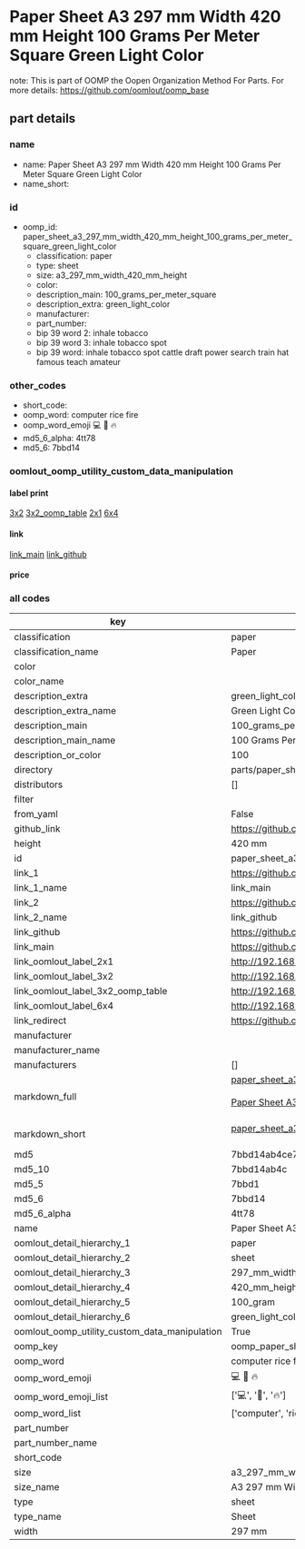 # Paper Sheet A3 297 mm Width 420 mm Height 100 Grams Per Meter Square Green Light Color  

note: This is part of OOMP the Oopen Organization Method For Parts. For more details: https://github.com/oomlout/oomp_base

##  part details
  







### name
* name: Paper Sheet A3 297 mm Width 420 mm Height 100 Grams Per Meter Square Green Light Color
* name_short: 
### id
* oomp_id: paper_sheet_a3_297_mm_width_420_mm_height_100_grams_per_meter_square_green_light_color
  * classification: paper
  * type: sheet
  * size: a3_297_mm_width_420_mm_height
  * color: 
  * description_main: 100_grams_per_meter_square
  * description_extra: green_light_color
  * manufacturer: 
  * part_number: 
  * bip 39 word 2: inhale tobacco
  * bip 39 word 3: inhale tobacco spot
  * bip 39 word: inhale tobacco spot cattle draft power search train hat famous teach amateur

### other_codes
* short_code: 
* oomp_word: computer rice fire
* oomp_word_emoji :computer: :rice: :fire:
* md5_6_alpha: 4tt78
* md5_6: 7bbd14






### oomlout_oomp_utility_custom_data_manipulation
#### label print
[3x2](http://192.168.1.245:1112/?label=oomp%204tt78)
[3x2_oomp_table](http://192.168.1.108:1112/?label=oomp%204tt78)
[2x1](http://192.168.1.242:1112/?label=oomp%204tt78)
[6x4](http://192.168.1.55:1112/?label=oomp%204tt78)    

#### link

[link_main](https://github.com/oomlout/oomlout_oomp_version_1_messy/tree/main/parts/paper_sheet_a3_297_mm_width_420_mm_height_100_grams_per_meter_square_green_light_color) [link_github](https://github.com/oomlout/oomlout_oomp_version_1_messy/tree/main/parts/paper_sheet_a3_297_mm_width_420_mm_height_100_grams_per_meter_square_green_light_color)                             

#### price







### all codes 
| key | value |  
| --- | --- |  
| classification | paper |  
| classification_name | Paper |  
| color |  |  
| color_name |  |  
| description_extra | green_light_color |  
| description_extra_name | Green Light Color |  
| description_main | 100_grams_per_meter_square |  
| description_main_name | 100 Grams Per Meter Square |  
| description_or_color | 100 |  
| directory | parts/paper_sheet_a3_297_mm_width_420_mm_height_100_grams_per_meter_square_green_light_color |  
| distributors | [] |  
| filter |  |  
| from_yaml | False |  
| github_link | https://github.com/oomlout/oomlout_oomp_part_src/tree/main/parts/paper_sheet_a3_297_mm_width_420_mm_height_100_grams_per_meter_square_green_light_color |  
| height | 420 mm |  
| id | paper_sheet_a3_297_mm_width_420_mm_height_100_grams_per_meter_square_green_light_color |  
| link_1 | https://github.com/oomlout/oomlout_oomp_version_1_messy/tree/main/parts/paper_sheet_a3_297_mm_width_420_mm_height_100_grams_per_meter_square_green_light_color |  
| link_1_name | link_main |  
| link_2 | https://github.com/oomlout/oomlout_oomp_version_1_messy/tree/main/parts/paper_sheet_a3_297_mm_width_420_mm_height_100_grams_per_meter_square_green_light_color |  
| link_2_name | link_github |  
| link_github | https://github.com/oomlout/oomlout_oomp_version_1_messy/tree/main/parts/paper_sheet_a3_297_mm_width_420_mm_height_100_grams_per_meter_square_green_light_color |  
| link_main | https://github.com/oomlout/oomlout_oomp_version_1_messy/tree/main/parts/paper_sheet_a3_297_mm_width_420_mm_height_100_grams_per_meter_square_green_light_color |  
| link_oomlout_label_2x1 | http://192.168.1.242:1112/?label=oomp%204tt78 |  
| link_oomlout_label_3x2 | http://192.168.1.245:1112/?label=oomp%204tt78 |  
| link_oomlout_label_3x2_oomp_table | http://192.168.1.108:1112/?label=oomp%204tt78 |  
| link_oomlout_label_6x4 | http://192.168.1.55:1112/?label=oomp%204tt78 |  
| link_redirect | https://github.com/oomlout/oomlout_oomp_version_1_messy/tree/main/parts/paper_sheet_a3_297_mm_width_420_mm_height_100_grams_per_meter_square_green_light_color |  
| manufacturer |  |  
| manufacturer_name |  |  
| manufacturers | [] |  
| markdown_full | [paper_sheet_a3_297_mm_width_420_mm_height_100_grams_per_meter_square_green_light_color](none)<br>[](none)<br>[Paper Sheet A3 297 Mm Width 420 Mm Height 100 Grams Per Meter Square Green Light Color](none)<br><br> |  
| markdown_short | [paper_sheet_a3_297_mm_width_420_mm_height_100_grams_per_meter_square_green_light_color](none)<br><br> |  
| md5 | 7bbd14ab4ce71842a520f245a5b8cb9d |  
| md5_10 | 7bbd14ab4c |  
| md5_5 | 7bbd1 |  
| md5_6 | 7bbd14 |  
| md5_6_alpha | 4tt78 |  
| name | Paper Sheet A3 297 mm Width 420 mm Height 100 Grams Per Meter Square Green Light Color |  
| oomlout_detail_hierarchy_1 | paper |  
| oomlout_detail_hierarchy_2 | sheet |  
| oomlout_detail_hierarchy_3 | 297_mm_width |  
| oomlout_detail_hierarchy_4 | 420_mm_height |  
| oomlout_detail_hierarchy_5 | 100_gram |  
| oomlout_detail_hierarchy_6 | green_light_color |  
| oomlout_oomp_utility_custom_data_manipulation | True |  
| oomp_key | oomp_paper_sheet_a3_297_mm_width_420_mm_height_100_grams_per_meter_square_green_light_color |  
| oomp_word | computer rice fire |  
| oomp_word_emoji | :computer: :rice: :fire: |  
| oomp_word_emoji_list | [':computer:', ':rice:', ':fire:'] |  
| oomp_word_list | ['computer', 'rice', 'fire'] |  
| part_number |  |  
| part_number_name |  |  
| short_code |  |  
| size | a3_297_mm_width_420_mm_height |  
| size_name | A3 297 mm Width 420 mm Height |  
| type | sheet |  
| type_name | Sheet |  
| width | 297 mm |  
